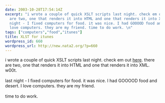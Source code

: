 ```yaml
---
date: 2003-10-28T17:54:14Z
excerpt: "i wrote a couple of quick XSLT scripts last night. check em out here. there
  are two, one that renders it into HTML and one that renders it into XML. w00t. last
  night - I fixed computers for food. it was nice. I had GOOOOD food and desert. I
  love computers. they are my friend. time to do work. \n"
tags: ["computers","food","itunes"]
title: XLST for itunes
wordpress_id: 660
wordpress_url: http://new.nata2.org/?p=660
---
```


i wrote a couple of quick XSLT scripts last night. check em out <a href="http://nata2.info/?path=code%2FiTunes_XSLT">here</a>. there are two, one that renders it into HTML and one that renders it into XML. w00t. <br/><br/>last night - I fixed computers for food. it was nice. I had GOOOOD food and desert. I love computers. they are my friend. <br/><br/>time to do work. 
